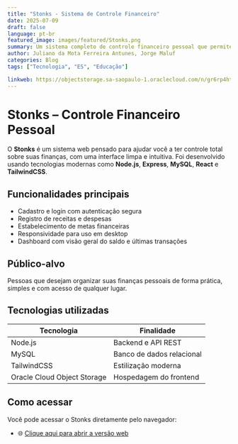 ```yaml
---
title: "Stonks - Sistema de Controle Financeiro"
date: 2025-07-09
draft: false
language: pt-br
featured_image: images/featured/Stonks.png 
summary: Um sistema completo de controle financeiro pessoal que permite registrar receitas, despesas, definir metas, acompanhar relatórios e organizar sua vida financeira de forma intuitiva.
author: Juliano da Mota Ferreira Antunes, Jorge Maluf
categories: Blog
tags: ["Tecnologia", "ES", "Educação"]

linkweb: https://objectstorage.sa-saopaulo-1.oraclecloud.com/n/gr6rp4htmbtt/b/stonks2/o/login.html
---
```


# Stonks – Controle Financeiro Pessoal

O **Stonks** é um sistema web pensado para ajudar você a ter controle total sobre suas finanças, com uma interface limpa e intuitiva. Foi desenvolvido usando tecnologias modernas como **Node.js**, **Express**, **MySQL**, **React** e **TailwindCSS**.

## Funcionalidades principais

- Cadastro e login com autenticação segura  
- Registro de receitas e despesas  
- Estabelecimento de metas financeiras  
- Responsividade para uso em desktop  
- Dashboard com visão geral do saldo e últimas transações  

## Público-alvo

Pessoas que desejam organizar suas finanças pessoais de forma prática, simples e com acesso de qualquer lugar.

## Tecnologias utilizadas

| Tecnologia                | Finalidade                       |
|--------------------------|----------------------------------|
| Node.js                  | Backend e API REST               |
| MySQL                    | Banco de dados relacional        |       |
| TailwindCSS              | Estilização moderna              |               |
| Oracle Cloud Object Storage | Hospedagem do frontend       |

## Como acessar

Você pode acessar o Stonks diretamente pelo navegador:

- 🌐 [Clique aqui para abrir a versão web](https://objectstorage.sa-saopaulo-1.oraclecloud.com/n/gr6rp4htmbtt/b/stonks2/o/login.html)
